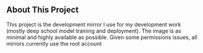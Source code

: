 ## About This Project

This project is the development mirror I use for my development work (mostly deep school model training and deployment).
The image is as minimal and highly available as possible. Given some permissions issues, all mirrors currently use the root account

